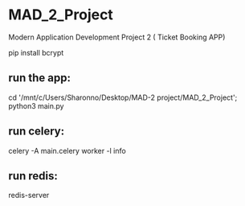 # MAD_2_Project
 Modern Application Development Project 2 ( Ticket Booking APP) 


pip install bcrypt


## run the app:
cd '/mnt/c/Users/Sharonno/Desktop/MAD-2 project/MAD_2_Project'; python3 main.py

## run celery:
celery -A main.celery worker -l info

## run redis:
redis-server